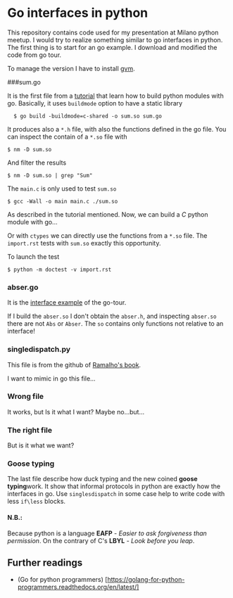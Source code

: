 # Go interfaces in python

This repository contains code used for my presentation at Milano python meetup.
I would try to realize something similar to go interfaces in python.
The first thing is to start for an go example. I download and modified the code from go tour.

To manage the version I have to install [gvm](http://www.hostingadvice.com/how-to/install-golang-on-ubuntu/).

###sum.go 


It is the first file from a [tutorial](https://blog.filippo.io/building-python-modules-with-go-1-5/) that learn how to build python modules with go.
Basically, it uses `buildmode` option to have a static library

      $ go build -buildmode=c-shared -o sum.so sum.go

It produces also a `*.h` file, with also the functions defined in the go file.
You can inspect the contain of a `*.so` file with

    $ nm -D sum.so

And filter the results

    $ nm -D sum.so | grep "Sum"

The `main.c` is only used to test `sum.so`

    $ gcc -Wall -o main main.c ./sum.so

As described in the tutorial mentioned.
Now, we can build a *C* python module with go...

Or with `ctypes` we can directly use the functions from a `*.so` file. 
The `import.rst` tests with `sum.so` exactly this opportunity.

To launch the test

    $ python -m doctest -v import.rst


### abser.go 

It is the [interface example](https://tour.golang.org/methods/4) of the go-tour.

If I build the `abser.so` I don't obtain the `abser.h`, and inspecting `abser.so` there are not `Abs` or `Abser`.
The `so` contains only functions not relative to an interface!


### singledispatch.py

This file is from the github of [Ramalho's book](https://github.com/fluentpython/example-code/blob/a3bf32b9fa8b80f714a899ee832145e1091cc635/07-closure-deco/generic.py).

I want to mimic in go this file...


### Wrong file

It works, but Is it what I want? Maybe no...but...


### The right file

But is it what we want?

### Goose typing

The last file describe how duck typing and the new coined **goose typing**work. 
It show that informal protocols in python are exactly how the interfaces in go. Use `singlesdispatch` in some case help to write code with
less `if\less` blocks.

#### N.B.:

Because python is a language **EAFP** - *Easier to ask forgiveness than permission*.
On the contrary of C's **LBYL** - *Look before you leap*.


## Further readings

  - (Go for python programmers) [https://golang-for-python-programmers.readthedocs.org/en/latest/]



